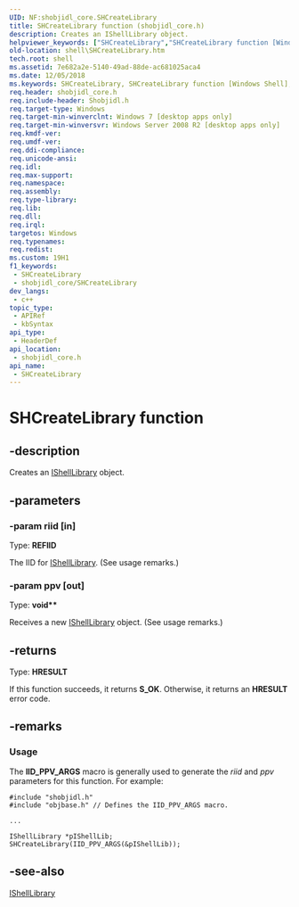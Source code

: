 ```yaml
---
UID: NF:shobjidl_core.SHCreateLibrary
title: SHCreateLibrary function (shobjidl_core.h)
description: Creates an IShellLibrary object.
helpviewer_keywords: ["SHCreateLibrary","SHCreateLibrary function [Windows Shell]","_shell_SHCreateLibrary","shell.SHCreateLibrary","shobjidl_core/SHCreateLibrary"]
old-location: shell\SHCreateLibrary.htm
tech.root: shell
ms.assetid: 7e682a2e-5140-49ad-88de-ac681025aca4
ms.date: 12/05/2018
ms.keywords: SHCreateLibrary, SHCreateLibrary function [Windows Shell], _shell_SHCreateLibrary, shell.SHCreateLibrary, shobjidl_core/SHCreateLibrary
req.header: shobjidl_core.h
req.include-header: Shobjidl.h
req.target-type: Windows
req.target-min-winverclnt: Windows 7 [desktop apps only]
req.target-min-winversvr: Windows Server 2008 R2 [desktop apps only]
req.kmdf-ver: 
req.umdf-ver: 
req.ddi-compliance: 
req.unicode-ansi: 
req.idl: 
req.max-support: 
req.namespace: 
req.assembly: 
req.type-library: 
req.lib: 
req.dll: 
req.irql: 
targetos: Windows
req.typenames: 
req.redist: 
ms.custom: 19H1
f1_keywords:
 - SHCreateLibrary
 - shobjidl_core/SHCreateLibrary
dev_langs:
 - c++
topic_type:
 - APIRef
 - kbSyntax
api_type:
 - HeaderDef
api_location:
 - shobjidl_core.h
api_name:
 - SHCreateLibrary
---
```


# SHCreateLibrary function


## -description

Creates an <a href="/windows/desktop/api/shobjidl_core/nn-shobjidl_core-ishelllibrary">IShellLibrary</a> object.

## -parameters

### -param riid [in]

Type: <b>REFIID</b>

The IID for <a href="/windows/desktop/api/shobjidl_core/nn-shobjidl_core-ishelllibrary">IShellLibrary</a>. (See usage remarks.)

### -param ppv [out]

Type: <b>void**</b>

Receives a new <a href="/windows/desktop/api/shobjidl_core/nn-shobjidl_core-ishelllibrary">IShellLibrary</a> object. (See usage remarks.)

## -returns

Type: <b>HRESULT</b>

If this function succeeds, it returns <b>S_OK</b>. Otherwise, it returns an <b>HRESULT</b> error code.

## -remarks

<h3><a id="Usage"></a><a id="usage"></a><a id="USAGE"></a>Usage</h3>
The <b>IID_PPV_ARGS</b> macro is generally used to generate the <i>riid</i> and <i>ppv</i> parameters for this function. For example:
            
                


```
#include "shobjidl.h"
#include "objbase.h" // Defines the IID_PPV_ARGS macro.        

...

IShellLibrary *pIShellLib;
SHCreateLibrary(IID_PPV_ARGS(&pIShellLib));

```

## -see-also

<a href="/windows/desktop/api/shobjidl_core/nn-shobjidl_core-ishelllibrary">IShellLibrary</a>